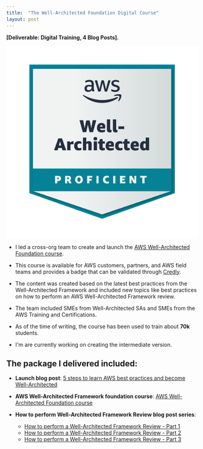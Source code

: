 ```yaml
---
title:  "The Well-Architected Foundation Digital Course"
layout: post
---
```


**[Deliverable: Digital Training, 4 Blog Posts].**


![migrationlens](/assets/wa.png) 

* I led a cross-org team to create and launch the [AWS Well-Architected Foundation course](https://explore.skillbuilder.aws/learn/course/external/view/elearning/108/aws-well-architected-foundations).

* This course is available for AWS customers, partners, and AWS field teams and provides a badge that can be validated through [Credly](https://info.credly.com/).

* The content was created based on the latest best practices from the Well-Architected Framework and included new topics like best practices on how to perform an AWS Well-Architected Framework review.

* The team included SMEs from Well-Architected SAs and SMEs from the AWS Training and Certifications.

* As of the time of writing, the course has been used to train about **70k** students.

* I'm are currently working on creating the intermediate version.


## The package I delivered included:

- **Launch blog post**: [5 steps to learn AWS best practices and become Well-Architected](https://aws.amazon.com/blogs/training-and-certification/5-steps-to-learn-aws-best-practices-and-become-well-architected/)

- **AWS Well-Architected Framework foundation course**: [AWS Well-Architected Foundation course](https://explore.skillbuilder.aws/learn/course/external/view/elearning/108/aws-well-architected-foundations)

- **How to perform Well-Architected Framework Review blog post series**:
  - [How to perform a Well-Architected Framework Review - Part 1](https://aws.amazon.com/blogs/mt/how-to-perform-a-well-architected-framework-review-part1/)
  - [How to perform a Well-Architected Framework Review - Part 2](https://aws.amazon.com/blogs/mt/how-to-perform-a-well-architected-framework-review-part2/)
  - [How to perform a Well-Architected Framework Review - Part 3](https://aws.amazon.com/blogs/mt/how-to-perform-a-well-architected-framework-review-part3/)
